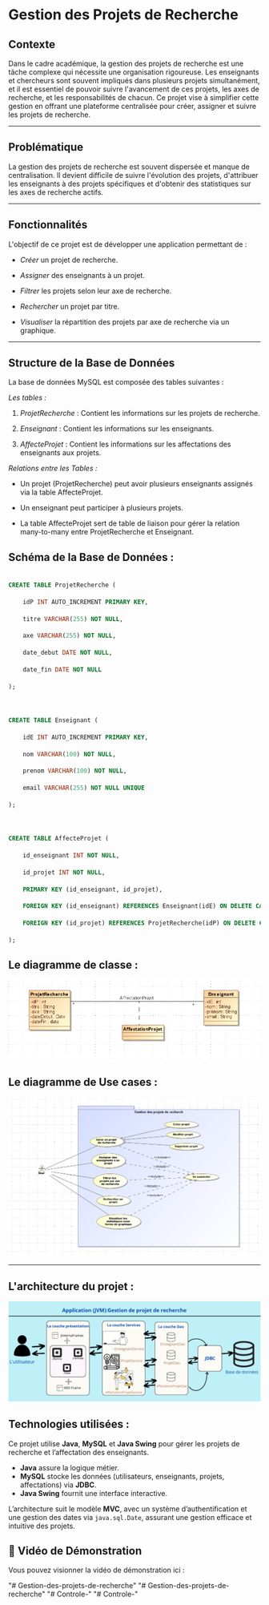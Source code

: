 
# Gestion des Projets de Recherche



## Contexte



Dans le cadre académique, la gestion des projets de recherche est une tâche complexe qui nécessite une organisation rigoureuse. Les enseignants et chercheurs sont souvent impliqués dans plusieurs projets simultanément, et il est essentiel de pouvoir suivre l'avancement de ces projets, les axes de recherche, et les responsabilités de chacun. Ce projet vise à simplifier cette gestion en offrant une plateforme centralisée pour créer, assigner et suivre les projets de recherche.



---



## Problématique



La gestion des projets de recherche est souvent dispersée et manque de centralisation. Il devient difficile de suivre l'évolution des projets, d'attribuer les enseignants à des projets spécifiques et d'obtenir des statistiques sur les axes de recherche actifs.



---



## Fonctionnalités



L'objectif de ce projet est de développer une application permettant de :



* *Créer* un projet de recherche.

* *Assigner* des enseignants à un projet.

* *Filtrer* les projets selon leur axe de recherche.

* *Rechercher* un projet par titre.

* *Visualiser* la répartition des projets par axe de recherche via un graphique.



---



## Structure de la Base de Données



La base de données MySQL est composée des tables suivantes :



*Les tables :*



1.  *ProjetRecherche* : Contient les informations sur les projets de recherche.

2.  *Enseignant* : Contient les informations sur les enseignants.

3.  *AffecteProjet* : Contient les informations sur les affectations des enseignants aux projets.



*Relations entre les Tables :*



* Un projet (ProjetRecherche) peut avoir plusieurs enseignants assignés via la table AffecteProjet.

* Un enseignant peut participer à plusieurs projets.

* La table AffecteProjet sert de table de liaison pour gérer la relation many-to-many entre ProjetRecherche et Enseignant.



## Schéma de la Base de Données :



```sql

CREATE TABLE ProjetRecherche (

    idP INT AUTO_INCREMENT PRIMARY KEY,

    titre VARCHAR(255) NOT NULL,

    axe VARCHAR(255) NOT NULL,

    date_debut DATE NOT NULL,

    date_fin DATE NOT NULL

);



CREATE TABLE Enseignant (

    idE INT AUTO_INCREMENT PRIMARY KEY,

    nom VARCHAR(100) NOT NULL,

    prenom VARCHAR(100) NOT NULL,

    email VARCHAR(255) NOT NULL UNIQUE

);



CREATE TABLE AffecteProjet (

    id_enseignant INT NOT NULL,

    id_projet INT NOT NULL,

    PRIMARY KEY (id_enseignant, id_projet),

    FOREIGN KEY (id_enseignant) REFERENCES Enseignant(idE) ON DELETE CASCADE,

    FOREIGN KEY (id_projet) REFERENCES ProjetRecherche(idP) ON DELETE CASCADE

);

```

## Le diagramme de classe :
![image](src/Images/Classe.PNG)


## Le diagramme de Use cases :
![diagramme de Use cases](src/Images/UseCase.PNG)

---

## L'architecture du projet :
![Architecture](src/Images/Architecture.png)

## Technologies utilisées :

Ce projet utilise **Java**, **MySQL** et **Java Swing** pour gérer les projets de recherche et l’affectation des enseignants.  

- **Java** assure la logique métier.  
- **MySQL** stocke les données (utilisateurs, enseignants, projets, affectations) via **JDBC**.  
- **Java Swing** fournit une interface interactive.  

L’architecture suit le modèle **MVC**, avec un système d’authentification et une gestion des dates via `java.sql.Date`, assurant une gestion efficace et intuitive des projets.


## 🎥 Vidéo de Démonstration  
Vous pouvez visionner la vidéo de démonstration ici :  



"# Gestion-des-projets-de-recherche" 
"# Gestion-des-projets-de-recherche" 
"# Controle-" 
"# Controle-" 
